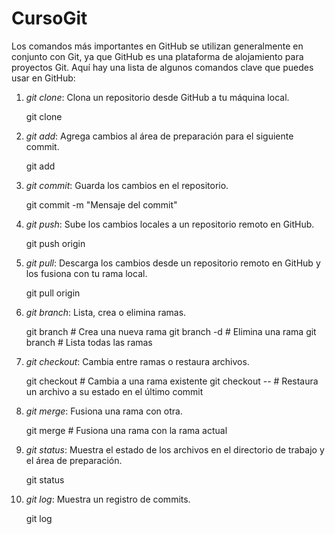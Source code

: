 # CursoGit

Los comandos más importantes en GitHub se utilizan generalmente en conjunto con Git, ya que GitHub es una plataforma de alojamiento para proyectos Git. Aquí hay una lista de algunos comandos clave que puedes usar en GitHub:

1. *git clone*: Clona un repositorio desde GitHub a tu máquina local.
   
   
   git clone <url-del-repositorio>
   

2. *git add*: Agrega cambios al área de preparación para el siguiente commit.
   
   
   git add <nombre-de-archivo>
   

3. *git commit*: Guarda los cambios en el repositorio.
   
   
   git commit -m "Mensaje del commit"
   

4. *git push*: Sube los cambios locales a un repositorio remoto en GitHub.
   
   
   git push origin <nombre-de-rama>
   

5. *git pull*: Descarga los cambios desde un repositorio remoto en GitHub y los fusiona con tu rama local.
   
   
   git pull origin <nombre-de-rama>
   

6. *git branch*: Lista, crea o elimina ramas.
   
   
   git branch <nombre-de-rama>             # Crea una nueva rama
   git branch -d <nombre-de-rama>          # Elimina una rama
   git branch                              # Lista todas las ramas
   

7. *git checkout*: Cambia entre ramas o restaura archivos.
   
   
   git checkout <nombre-de-rama>           # Cambia a una rama existente
   git checkout -- <nombre-de-archivo>     # Restaura un archivo a su estado en el último commit
   

8. *git merge*: Fusiona una rama con otra.
   
   
   git merge <nombre-de-rama-a-fusionar>   # Fusiona una rama con la rama actual
   

9. *git status*: Muestra el estado de los archivos en el directorio de trabajo y el área de preparación.
   
   
   git status
   

10. *git log*: Muestra un registro de commits.
    
    
    git log
    
